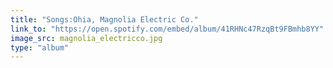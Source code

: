 ```yaml
---
title: "Songs:Ohia, Magnolia Electric Co."
link_to: "https://open.spotify.com/embed/album/41RHNc47RzqBt9FBmhb8YY"
image_src: magnolia_electricco.jpg
type: "album"
---
```

